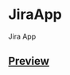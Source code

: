 # JiraApp
 Jira App
 </br>
 <h2><a href= "https://jiraapp-wbe4n.kinsta.page/" target="_Blank">Preview</a></h2>
